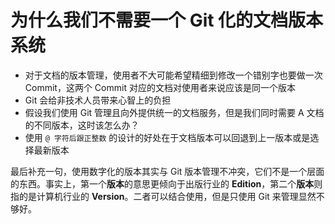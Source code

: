 # 为什么我们不需要一个 Git 化的文档版本系统

- 对于文档的版本管理，使用者不大可能希望精细到修改一个错别字也要做一次 Commit，这两个 Commit 对应的文档对使用者来说应该是同一个版本
- Git 会给非技术人员带来心智上的负担
- 假设我们使用 Git 管理且向外提供统一的文档服务，但是我们同时需要 A 文档的不同版本，这时该怎么办？
- 使用 `@ 字符后跟正整数` 的设计的好处在于文档版本可以回退到上一版本或是选择最新版本

最后补充一句，使用数字化的版本其实与 Git 版本管理不冲突，它们不是一个层面的东西。事实上，第一个**版本**的意思更倾向于出版行业的 **Edition**，第二个**版本**则指的是计算机行业的 **Version**。二者可以结合使用，但是只使用 Git 来管理显然不够好。
